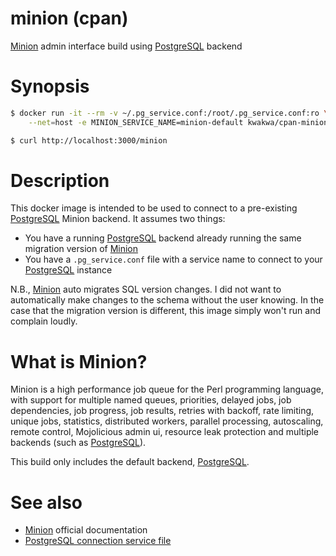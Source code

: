 # minion (cpan)
[Minion] admin interface build using [PostgreSQL] backend

# Synopsis
```bash
$ docker run -it --rm -v ~/.pg_service.conf:/root/.pg_service.conf:ro \
    --net=host -e MINION_SERVICE_NAME=minion-default kwakwa/cpan-minion

$ curl http://localhost:3000/minion
```

# Description
This docker image is intended to be used to connect to a pre-existing
[PostgreSQL] Minion backend. It assumes two things:

* You have a running [PostgreSQL] backend already running the same migration version of [Minion]
* You have a `.pg_service.conf` file with a service name to connect to your [PostgreSQL] instance

N.B., [Minion] auto migrates SQL version changes. I did not want to
automatically make changes to the schema without the user knowing. In the case
that the migration version is different, this image simply won't run and
complain loudly.

# What is Minion?
Minion is a high performance job queue for the Perl programming language, with
support for multiple named queues, priorities, delayed jobs, job dependencies,
job progress, job results, retries with backoff, rate limiting, unique jobs,
statistics, distributed workers, parallel processing, autoscaling, remote
control, Mojolicious admin ui, resource leak protection and multiple backends
(such as [PostgreSQL]).

This build only includes the default backend, [PostgreSQL].

# See also
* [Minion] official documentation
* [PostgreSQL connection service file](https://www.postgresql.org/docs/current/static/libpq-pgservice.html)

[Minion]: https://metacpan.org/pod/Minion
[PostgreSQL]: https://www.postgresql.org/
